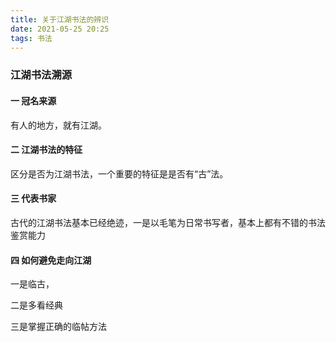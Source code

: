 ```yaml
---
title: 关于江湖书法的辨识
date: 2021-05-25 20:25
tags: 书法
---
```


### 江湖书法溯源

#### 一 冠名来源

有人的地方，就有江湖。

#### 二 江湖书法的特征

区分是否为江湖书法，一个重要的特征是是否有“古”法。

#### 三 代表书家

古代的江湖书法基本已经绝迹，一是以毛笔为日常书写者，基本上都有不错的书法鉴赏能力

#### 四 如何避免走向江湖

一是临古，

二是多看经典

三是掌握正确的临帖方法
